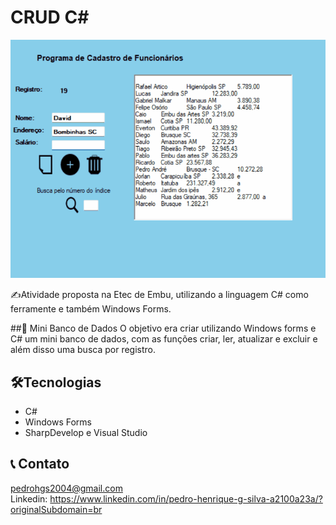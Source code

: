# CRUD C#

![preview](./imagemgif.gif)

✍️Atividade proposta na Etec de Embu, utilizando a linguagem C# como ferramente e também Windows Forms.

##📃 Mini Banco de Dados
O objetivo era criar utilizando Windows forms e C# um mini banco de dados, com as funções criar, ler, atualizar e excluir e além disso uma busca por registro.


## 🛠️Tecnologias

* C#
* Windows Forms
* SharpDevelop e Visual Studio

## 📞 Contato

pedrohgs2004@gmail.com <br>
Linkedin: https://www.linkedin.com/in/pedro-henrique-g-silva-a2100a23a/?originalSubdomain=br
